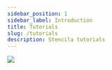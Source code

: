 ```yaml
---
sidebar_position: 1
sidebar_label: Introduction
title: Tutorials
slug: /tutorials
description: Stencila tutorials
---
```


![](/img/illustrations/tutorials.svg)
